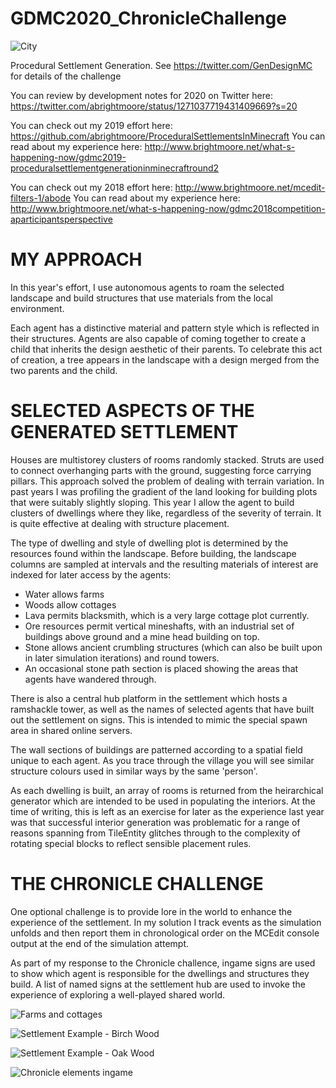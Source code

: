 # GDMC2020_ChronicleChallenge

![City](https://pbs.twimg.com/media/Ead3ly8VcAAn0jT?format=jpg&name=large)

Procedural Settlement Generation. See https://twitter.com/GenDesignMC for details of the challenge

You can review by development notes for 2020 on Twitter here: https://twitter.com/abrightmoore/status/1271037719431409669?s=20

You can check out my 2019 effort here: https://github.com/abrightmoore/ProceduralSettlementsInMinecraft
You can read about my experience here: http://www.brightmoore.net/what-s-happening-now/gdmc2019-proceduralsettlementgenerationinminecraftround2

You can check out my 2018 effort here: http://www.brightmoore.net/mcedit-filters-1/abode
You can read about my experience here: http://www.brightmoore.net/what-s-happening-now/gdmc2018competition-aparticipantsperspective

# MY APPROACH

In this year's effort, I use autonomous agents to roam the selected landscape and build structures that use materials from the local environment.

Each agent has a distinctive material and pattern style which is reflected in their structures. Agents are also capable of coming together to create a child that inherits the design aesthetic of their parents. To celebrate this act of creation, a tree appears in the landscape with a design merged from the two parents and the child.

# SELECTED ASPECTS OF THE GENERATED SETTLEMENT

Houses are multistorey clusters of rooms randomly stacked. Struts are used to connect overhanging parts with the ground, suggesting force carrying pillars. This approach solved the problem of dealing with terrain variation. In past years I was profiling the gradient of the land looking for building plots that were suitably slightly sloping. This year I allow the agent to build clusters of dwellings where they like, regardless of the severity of terrain. It is quite effective at dealing with structure placement.

The type of dwelling and style of dwelling plot is determined by the resources found within the landscape. Before building, the landscape columns are sampled at intervals and the resulting materials of interest are indexed for later access by the agents:

* Water allows farms
* Woods allow cottages
* Lava permits blacksmith, which is a very large cottage plot currently.
* Ore resources permit vertical mineshafts, with an industrial set of buildings above ground and a mine head building on top.
* Stone allows ancient crumbling structures (which can also be built upon in later simulation iterations) and round towers.
* An occasional stone path section is placed showing the areas that agents have wandered through.

There is also a central hub platform in the settlement which hosts a ramshackle tower, as well as the names of selected agents that have built out the settlement on signs. This is intended to mimic the special spawn area in shared online servers.

The wall sections of buildings are patterned according to a spatial field unique to each agent. As you trace through the village you will see similar structure colours used in similar ways by the same 'person'.

As each dwelling is built, an array of rooms is returned from the heirarchical generator which are intended to be used in populating the interiors. At the time of writing, this is left as an exercise for later as the experience last year was that successful interior generation was problematic for a range of reasons spanning from TileEntity glitches through to the complexity of rotating special blocks to reflect sensible placement rules.

# THE CHRONICLE CHALLENGE

One optional challenge is to provide lore in the world to enhance the experience of the settlement. In my solution I track events as the simulation unfolds and then report them in chronological order on the MCEdit console output at the end of the simulation attempt.

As part of my response to the Chronicle challence, ingame signs are used to show which agent is responsible for the dwellings and structures they build. A list of named signs at the settlement hub are used to invoke the experience of exploring a well-played shared world.

![Farms and cottages](https://pbs.twimg.com/media/EadN7evUcAAVaGK?format=jpg&name=large)

![Settlement Example - Birch Wood](https://pbs.twimg.com/media/EabpICeU0AYOVVA?format=jpg&name=large)

![Settlement Example - Oak Wood](https://pbs.twimg.com/media/EabjEnJUwAEKa_a?format=jpg&name=large)

![Chronicle elements ingame](https://pbs.twimg.com/media/EabynwOUEAUpFqD?format=png&name=900x900)

